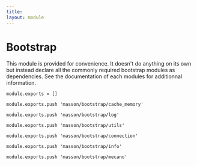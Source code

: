 ```yaml
---
title: 
layout: module
---
```


# Bootstrap

This module is provided for convenience. It doesn't do anything on its own but
instead declare all the commonly required bootstrap modules as dependencies. 
See the documentation of each modules for additionnal information.

    module.exports = []

    module.exports.push 'masson/bootstrap/cache_memory'

    module.exports.push 'masson/bootstrap/log'

    module.exports.push 'masson/bootstrap/utils'

    module.exports.push 'masson/bootstrap/connection'

    module.exports.push 'masson/bootstrap/info'

    module.exports.push 'masson/bootstrap/mecano'













